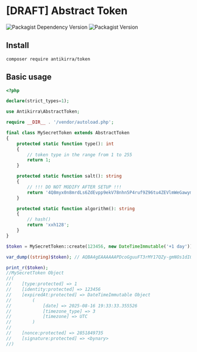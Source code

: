 # [DRAFT] Abstract Token

![Packagist Dependency Version](https://img.shields.io/packagist/dependency-v/antikirra/token/php)
![Packagist Version](https://img.shields.io/packagist/v/antikirra/token)

## Install

```console
composer require antikirra/token
```

## Basic usage

```php
<?php

declare(strict_types=1);

use Antikirra\AbstractToken;

require __DIR__ . '/vendor/autoload.php';

final class MySecretToken extends AbstractToken
{
    protected static function type(): int
    {
        // token type in the range from 1 to 255
        return 1;
    }

    protected static function salt(): string
    {
        // !!! DO NOT MODIFY AFTER SETUP !!!
        return '4Q8myx0n8mrdLs6ZdEvpp9ekV78nhn5P4ruf9Z96tu4ZEVlmWeGawymg3W0mkgPj';
    }

    protected static function algorithm(): string
    {
        // hash()
        return 'xxh128';
    }
}

$token = MySecretToken::create(123456, new DateTimeImmutable('+1 day'));

var_dump((string)$token); // AQBA4gEAAAAAAPDcoGguuFT3rMY17QZy-gmNOs1dIQWcR

print_r($token);
//MySecretToken Object
//(
//    [type:protected] => 1
//    [identity:protected] => 123456
//    [expiredAt:protected] => DateTimeImmutable Object
//        (
//            [date] => 2025-08-16 19:33:33.355526
//            [timezone_type] => 3
//            [timezone] => UTC
//        )
//
//    [nonce:protected] => 2851849735
//    [signature:protected] => <bynary>
//)
```
